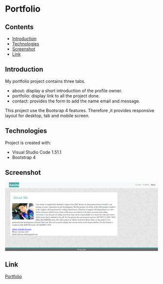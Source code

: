 # Portfolio

## Contents

* [Introduction](#Introduction)
* [Technologies](#Technologies)
* [Screenshot](#Screenshot)
* [Link](#Link)

## Introduction

My portfolio project contains three tabs.

* about: display a short introduction of the profile owner.
* portfolio: display link to all the project done.
* contact: provides the form to add the name email and message.

This project use the Bootsrap 4 features. Therefore ,it provides responsive layout for desktop, tab and mobile screen.

## Technologies

Project is created with:

* Visual Studio Code 1.51.1
* Bootstrap 4

## Screenshot

![image](./asset/images/screenshot.png)
## Link

[Portfolio](https://panwaramita.github.io/Updated-Portfolio/)
